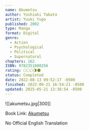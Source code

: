 ```yaml
---
name: Akumetsu
author: Yoshiaki Tabata
artist: Yuuki Yugo
published: 2002
type: Manga
format: Digital
genre:
  - Action
  - Psychological
  - Political
  - Supernatural
chapters: 162
ISBN: 9782351800256
rating: 🌕🌕🌕🌗🌑
status: Completed
date: 2022-08-13 09:52:17 -0500
finished: 2022-09-21 16:54:21 -0500
updated: 2025-05-21 13:38:54 -0500
---
```


![[akumetsu.jpg|300]]

Book Link: [Akumetsu](https://myanimelist.net/manga/1101/Akumetsu)

No Official English Translation
